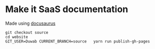 # Make it SaaS documentation

Made using [docusaurus](https://docusaurus.io)

```
git checkout source
cd website
GIT_USER=Duwab CURRENT_BRANCH=source   yarn run publish-gh-pages
```

